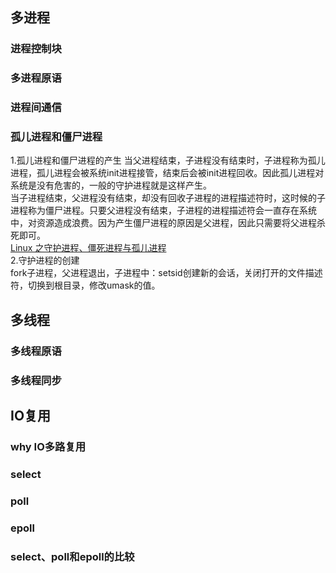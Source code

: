 ##



## 多进程
### 进程控制块
### 多进程原语
### 进程间通信
### 孤儿进程和僵尸进程
1.孤儿进程和僵尸进程的产生
当父进程结束，子进程没有结束时，子进程称为孤儿进程，孤儿进程会被系统init进程接管，结束后会被init进程回收。因此孤儿进程对系统是没有危害的，一般的守护进程就是这样产生。  
当子进程结束，父进程没有结束，却没有回收子进程的进程描述符时，这时候的子进程称为僵尸进程。只要父进程没有结束，子进程的进程描述符会一直存在系统中，对资源造成浪费。因为产生僵尸进程的原因是父进程，因此只需要将父进程杀死即可。  
[Linux 之守护进程、僵死进程与孤儿进程](http://liubigbin.github.io/2016/03/11/Linux-%E4%B9%8B%E5%AE%88%E6%8A%A4%E8%BF%9B%E7%A8%8B%E3%80%81%E5%83%B5%E6%AD%BB%E8%BF%9B%E7%A8%8B%E4%B8%8E%E5%AD%A4%E5%84%BF%E8%BF%9B%E7%A8%8B/)  
2.守护进程的创建  
fork子进程，父进程退出，子进程中：setsid创建新的会话，关闭打开的文件描述符，切换到根目录，修改umask的值。
## 多线程
### 多线程原语
### 多线程同步

## IO复用
### why IO多路复用
### select
### poll
### epoll 
### select、poll和epoll的比较


